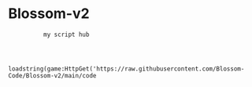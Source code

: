 # Blossom-v2
              my script hub



                                                                                      loadstring(game:HttpGet('https://raw.githubusercontent.com/Blossom-Code/Blossom-v2/main/code
